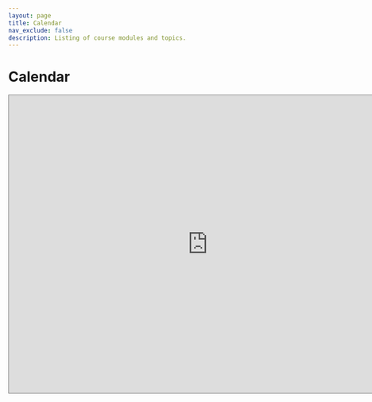```yaml
---
layout: page
title: Calendar
nav_exclude: false
description: Listing of course modules and topics.
---
```


# Calendar

<!-- INSERT GOOGLE CALENDAR HERE -->

<p><iframe src="https://calendar.google.com/calendar/embed?height=600&wkst=1&ctz=America%2FLos_Angeles&showPrint=0&showTz=0&src=Y18wZDQzN2VkOTE0YTc4NWY5NGQwYzMxOTc3MDcyY2RmMDEwMjk1NTIyNTI1ZDJjMTMwMTFiY2JkZTQ3YTBmN2E1QGdyb3VwLmNhbGVuZGFyLmdvb2dsZS5jb20&color=%23d81b60" style="border:solid 1px #777" width="800" height="600" frameborder="0" scrolling="no"></iframe></p>


